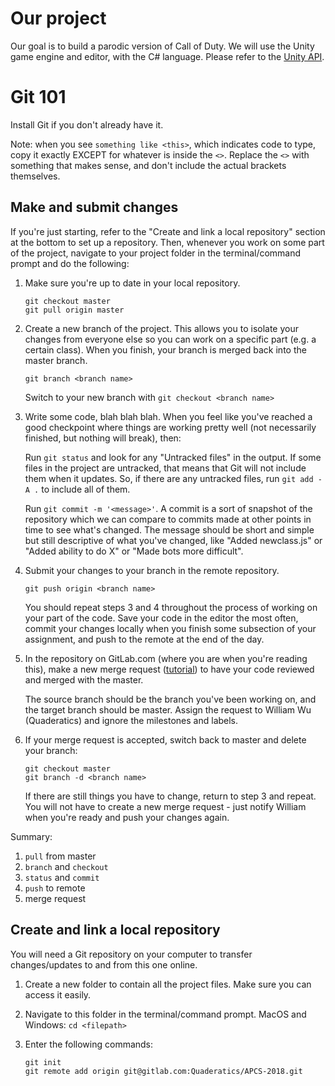 # Our project

Our goal is to build a parodic version of Call of Duty. We will use the Unity game engine and editor, with the C# language. Please refer to the [Unity API](https://docs.unity3d.com/ScriptReference/).

# Git 101

Install Git if you don't already have it.

Note: when you see `something like <this>`, which indicates code to type, copy it exactly EXCEPT for whatever is inside the `<>`. Replace the `<>` with something that makes sense, and don't include the actual brackets themselves.

## Make and submit changes

If you're just starting, refer to the "Create and link a local repository" section at the bottom to set up a repository. Then, whenever you work on some part of the project, navigate to your project folder in the terminal/command prompt and do the following:

1. Make sure you're up to date in your local repository.
    
    ```
    git checkout master
    git pull origin master
    ```

2. Create a new branch of the project. This allows you to isolate your changes from everyone else so you can work on a specific part (e.g. a certain class). When you finish, your branch is merged back into the master branch.
    
    `git branch <branch name>`
    
    Switch to your new branch with `git checkout <branch name>`

3. Write some code, blah blah blah. When you feel like you've reached a good checkpoint where things are working pretty well (not necessarily finished, but nothing will break), then:
    
    Run `git status` and look for any "Untracked files" in the output. If some files in the project are untracked, that means that Git will not include them when it updates. So, if there are any untracked files, run `git add -A .` to include all of them.
    
    Run `git commit -m '<message>'`. A commit is a sort of snapshot of the repository which we can compare to commits made at other points in time to see what's changed. The message should be short and simple but still descriptive of what you've changed, like "Added newclass.js" or "Added ability to do X" or "Made bots more difficult".

4. Submit your changes to your branch in the remote repository.
    
    `git push origin <branch name>`
    
    You should repeat steps 3 and 4 throughout the process of working on your part of the code. Save your code in the editor the most often, commit your changes locally when you finish some subsection of your assignment, and push to the remote at the end of the day.

5. In the repository on GitLab.com (where you are when you're reading this), make a new merge request ([tutorial](https://docs.gitlab.com/ee/gitlab-basics/add-merge-request.html)) to have your code reviewed and merged with the master.
    
    The source branch should be the branch you've been working on, and the target branch should be master. Assign the request to William Wu (Quaderatics) and ignore the milestones and labels.

6. If your merge request is accepted, switch back to master and delete your branch:
    
    ```
    git checkout master
    git branch -d <branch name>
    ```
    
    If there are still things you have to change, return to step 3 and repeat. You will not have to create a new merge request - just notify William when you're ready and push your changes again.

Summary:

1. `pull` from master
2. `branch` and `checkout`
3. `status` and `commit`
4. `push` to remote
5. merge request

## Create and link a local repository

You will need a Git repository on your computer to transfer changes/updates to and from this one online.

1. Create a new folder to contain all the project files. Make sure you can access it easily.

2. Navigate to this folder in the terminal/command prompt.
    MacOS and Windows: `cd <filepath>`

3. Enter the following commands:
    ```
    git init
    git remote add origin git@gitlab.com:Quaderatics/APCS-2018.git
    ```
